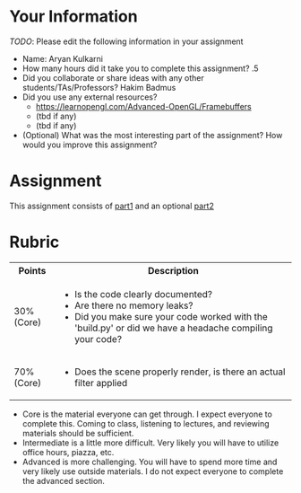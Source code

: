 # Your Information

*TODO*: Please edit the following information in your assignment

* Name: Aryan Kulkarni
* How many hours did it take you to complete this assignment? .5
* Did you collaborate or share ideas with any other students/TAs/Professors? Hakim Badmus
* Did you use any external resources? 
  * https://learnopengl.com/Advanced-OpenGL/Framebuffers
  * (tbd if any)
  * (tbd if any)
* (Optional) What was the most interesting part of the assignment? How would you improve this assignment?

# Assignment

This assignment consists of [part1](./part1) and an optional [part2](./part2) 

# Rubric

<table>
  <tbody>
    <tr>
      <th>Points</th>
      <th align="center">Description</th>
    </tr>
    <tr>
      <td>30% (Core)</td>
	    <td align="left"> <ul><li>Is the code clearly documented?</li> <li>Are there no memory leaks?</li> <li>Did you make sure your code worked with the 'build.py' or did we have a headache compiling your code?</li></ul></td>
    </tr>   
    <tr>
      <td>70% (Core)</td>
	    <td align="left"><ul><li>Does the scene properly render, is there an actual filter applied</li></ul></td>
	</tr>
  </tbody>
</table>

* Core is the material everyone can get through. I expect everyone to complete this. Coming to class, listening to lectures, and reviewing materials should be sufficient.
* Intermediate is a little more difficult. Very likely you will have to utilize office hours, piazza, etc.
* Advanced is more challenging. You will have to spend more time and very likely use outside materials. I do not expect everyone to complete the advanced section.
